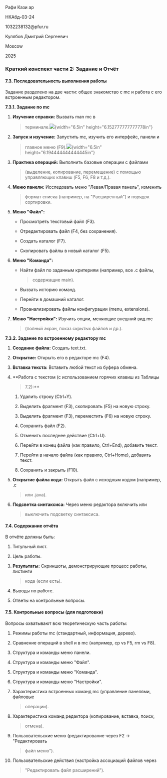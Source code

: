Рафи Кази ар

НКАбд-03-24

1032238132\@pfur.ru

Кулябов Дмитрий Сергеевич

Moscow

2025

### Краткий конспект части 2: Задание и Отчёт

#### 7.3. Последовательность выполнения работы

Задание разделено на две части: общее знакомство с mc и работа с его
встроенным редактором.

**7.3.1. Задание по mc**

1.  **Изучение справки:** Вызвать man mc в
    > терминале.![](/home/krafi/Documents/study_2024-2025_os-intro-master/course-directory-student-template/course-directory-student-template/labs/lab09/report/9_media/media/image1.png){width="6.5in"
    > height="6.152777777777778in"}

2.  **Запуск и изучение:** Запустить mc, изучить его интерфейс, панели и
    > главное меню
    > (F9).![](/home/krafi/Documents/study_2024-2025_os-intro-master/course-directory-student-template/course-directory-student-template/labs/lab09/report/9_media/media/image2.png){width="6.5in"
    > height="6.194444444444445in"}

3.  **Практика операций:** Выполнить базовые операции с файлами
    > (выделение, копирование, перемещение) с помощью управляющих клавиш
    > (F5, F6, F8 и т.д.).

4.  **Меню панели:** Исследовать меню \"Левая/Правая панель\", изменить
    > формат списка (например, на \"Расширенный\") и порядок сортировки.

5.  **Меню \"Файл\":**

    -   Просмотреть текстовый файл (F3).

    -   Отредактировать файл (F4, без сохранения).

    -   Создать каталог (F7).

    -   Скопировать файлы в новый каталог (F5).

6.  **Меню \"Команда\":**

    -   Найти файл по заданным критериям (например, все .c файлы,
        > содержащие main).

    -   Вызвать историю команд.

    -   Перейти в домашний каталог.

    -   Проанализировать файлы конфигурации (menu, extensions).

7.  **Меню \"Настройки\":** Изучить опции, меняющие внешний вид mc
    > (полный экран, показ скрытых файлов и др.).

**7.3.2. Задание по встроенному редактору mc**

1.  **Создание файла:** Создать text.txt.

2.  **Открытие:** Открыть его в редакторе mc (F4).

3.  **Вставка текста:** Вставить любой текст из буфера обмена.

4.  **Работа с текстом (с использованием горячих клавиш из Таблицы
    > 7.2):**

    1.  Удалить строку (Ctrl+Y).

    2.  Выделить фрагмент (F3), скопировать (F5) на новую строку.

    3.  Выделить фрагмент (F3), переместить (F6) на новую строку.

    4.  Сохранить файл (F2).

    5.  Отменить последнее действие (Ctrl+U).

    6.  Перейти в конец файла (как правило, Ctrl+End), добавить текст.

    7.  Перейти в начало файла (как правило, Ctrl+Home), добавить текст.

    8.  Сохранить и закрыть (F10).

5.  **Открытие файла кода:** Открыть файл с исходным кодом (например, .c
    > или .java).

6.  **Подсветка синтаксиса:** Через меню редактора включить или
    > выключить подсветку синтаксиса.

#### 7.4. Содержание отчёта

В отчёте должны быть:

1.  Титульный лист.

2.  Цель работы.

3.  **Результаты:** Скриншоты, демонстрирующие процесс работы, листинги
    > кода (если есть).

4.  Выводы по работе.

5.  Ответы на контрольные вопросы.

#### 7.5. Контрольные вопросы (для подготовки)

Вопросы охватывают всю теоретическую часть работы:

1.  Режимы работы mc (стандартный, информация, дерево).

2.  Сравнение операций в shell и в mc (например, cp vs F5, rm vs F8).

3.  Структура и команды меню панели.

4.  Структура и команды меню \"Файл\".

5.  Структура и команды меню \"Команда\".

6.  Структура и команды меню \"Настройки\".

7.  Характеристика встроенных команд mc (управление панелями, файловые
    > операции).

8.  Характеристика команд редактора (копирование, вставка, поиск,
    > отмена).

9.  Пользовательские меню (редактирование через F2 -\> \"Редактировать
    > файл меню\").

10. Пользовательские действия (настройка ассоциаций файлов через
    > \"Редактировать файл расширений\").
